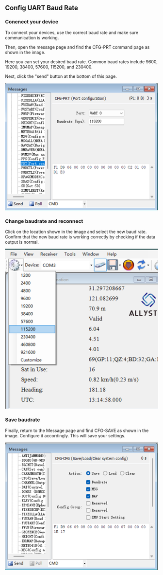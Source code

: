 ## Config UART Baud Rate
### Conenect your device

To connect your devices, use the correct baud rate and make sure communication is working. 

Then, open the message page and find the CFG-PRT command page as shown in the image. 

Here you can set your desired baud rate. Common baud rates include 9600, 19200, 38400, 57600, 115200, and 230400.

Next, click the "send" button at the bottom of this page.

![Cfg-prt-01](../images/common/Cfg-prt-01.png)

### Change baudrate and reconnect

Click on the location shown in the image and select the new baud rate. Confirm that the new baud rate is working correctly by checking if the data output is normal.

![Reconnect-with-new-baudrate](../images/common/Reconnect-with-new-baudrate.png)

### Save baudrate

Finally, return to the Message page and find CFG-SAVE as shown in the image. Configure it accordingly. This will save your settings. 

![Cfg-save-for-baudrate](../images/common/Cfg-save-for-baudrate.png)
